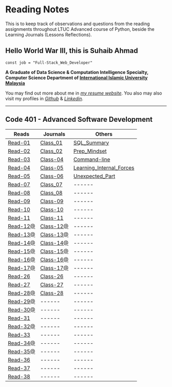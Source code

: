 # Reading Notes

This is to keep track of observations and questions from the reading assignments throughout LTUC Advanced course of Python, beside the Learning Journals (Lessons Reflections).

## Hello World War III, this is Suhaib Ahmad

`const job = "Full-Stack_Web_Developer"`

**A Graduate of Data Science & Computation Intelligence Specialty, Computer Science Department of [International Islamic University Malaysia](https://iium.edu.my)**

You may find out more about me in *[my resume website](https://suhaib.dev)*. You also may also visit my profiles in *[Github](https://github.com/makkahwi/)* & *[Linkedin](https://www.linkedin.com/in/makkahwi/)*.

---

## Code 401 - Advanced Software Development

| Reads      | Journals   | Others                     |
| ---------- | ---------- | -------------------------- |
| [Read-01](/Read-01/README.md) | [Class_01](/Class-01/README.md) | [SQL_Summary](/SQL/README.md) |
| [Read-02](/Read-02/README.md) | [Class_02](/Class-02/README.md) | [Prep_Mindset](/Prep_Mindset/README.md) |
| [Read-03](/Read-03/README.md) | [Class-04](/Class-04/README.md) | [Command-line](/Command-line/README.md) |
| [Read-04](/Read-04/README.md) | [Class-05](/Class-05/README.md) | [Learning_Internal_Forces](/Learning_Forces/README.md) |
| [Read-05](/Read-05/README.md) | [Class-06](/Class-06/README.md) | [Unexpected_Part](/Unexpected_Part/README.md) |
| [Read-07](/Read-07/README.md) | [Class_07](/Class-07/README.md) |           ------           |
| [Read-08](/Read-08/README.md) | [Class_08](/Class-08/README.md) |           ------           |
| [Read-09](/Read-09/README.md) | [Class-09](/Class-09/README.md) |           ------           |
| [Read-10](/Read-10/README.md) | [Class-10](/Class-10/README.md) |           ------           |
| [Read-11](/Read-11/README.md) | [Class-11](/Class-11/README.md) |           ------           |
| [Read-12@](/Read-12/README.md) | [Class-12@](/Class-12/README.md) |           ------           |
| [Read-13@](/Read-13/README.md) | [Class-13@](/Class-13/README.md) |           ------           |
| [Read-14@](/Read-14/README.md) | [Class-14@](/Class-14/README.md) |           ------           |
| [Read-15@](/Read-15/README.md) | [Class-15@](/Class-15/README.md) |           ------           |
| [Read-16@](/Read-16/README.md) | [Class-16@](/Class-16/README.md) |           ------           |
| [Read-17@](/Read-17/README.md) | [Class-17@](/Class-17/README.md) |           ------           |
| [Read-26](/Read-27/README.md) | [Class-26](/Class-26/README.md) |           ------           |
| [Read-27](/Read-28/README.md) | [Class-27](/Class-27/README.md) |           ------           |
| [Read-28@](/Read-29/README.md) | [Class-28](/Class-28/README.md) |           ------           |
| [Read-29@](/Read-29/README.md) |  ------   |           ------           |
| [Read-30@](/Read-30/README.md) |  ------   |           ------           |
| [Read-31](/Read-31/README.md) |  ------   |           ------           |
| [Read-32@](/Read-32/README.md) |  ------   |           ------           |
| [Read-33](/Read-33/README.md) |  ------   |           ------           |
| [Read-34@](/Read-34/README.md) |  ------   |           ------           |
| [Read-35@](/Read-35/README.md) |  ------   |           ------           |
| [Read-36](/Read-36/README.md) |  ------   |           ------           |
| [Read-37](/Read-37/README.md) |  ------   |           ------           |
| [Read-38](/Read-38/README.md) |  ------   |           ------           |
